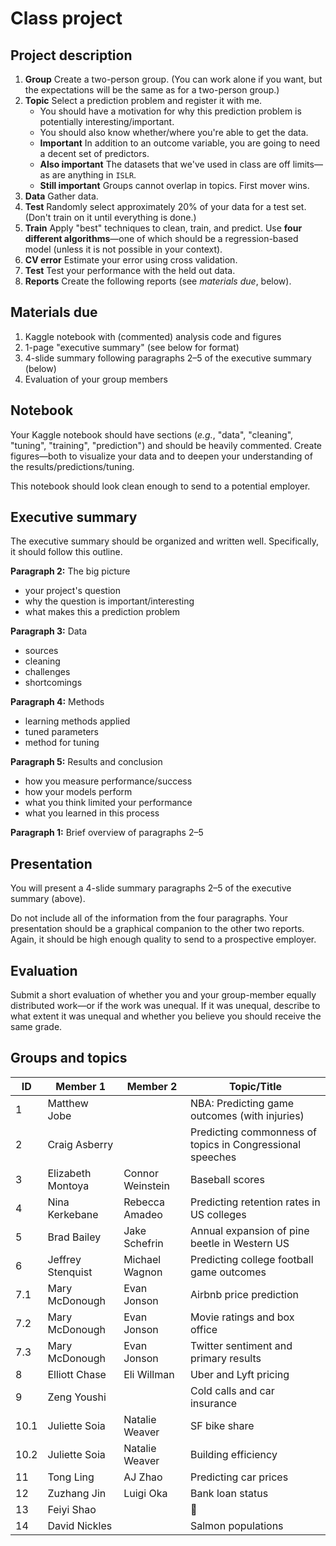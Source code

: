 # Class project

## Project description

1. **Group** Create a two-person group. (You can work alone if you want, but the expectations will be the same as for a two-person group.)
1. **Topic** Select a prediction problem and register it with me.
   - You should have a motivation for why this prediction problem is potentially interesting/important.
   - You should also know whether/where you're able to get the data.
   - **Important** In addition to an outcome variable, you are going to need a decent set of predictors.
   - **Also important** The datasets that we've used in class are off limits—as are anything in `ISLR`.
   - **Still important** Groups cannot overlap in topics. First mover wins.
1. **Data** Gather data.
1. **Test** Randomly select approximately 20% of your data for a test set. (Don't train on it until everything is done.)
1. **Train** Apply "best" techniques to clean, train, and predict. Use **four different algorithms**—one of which should be a regression-based model (unless it is not possible in your context).
1. **CV error** Estimate your error using cross validation.
1. **Test** Test your performance with the held out data.
1. **Reports** Create the following reports (see *materials due*, below).

## Materials due

1. Kaggle notebook with (commented) analysis code and figures
1. 1-page "executive summary" (see below for format)
1. 4-slide summary following paragraphs 2–5 of the executive summary (below)
1. Evaluation of your group members

## Notebook

Your Kaggle notebook should have sections (_e.g._, "data", "cleaning", "tuning", "training", "prediction") and should be heavily commented. Create figures—both to visualize your data and to deepen your understanding of the results/predictions/tuning.

This notebook should look clean enough to send to a potential employer.

## Executive summary

The executive summary should be organized and written well. Specifically, it should follow this outline.

**Paragraph 2:** The big picture

- your project's question
- why the question is important/interesting
- what makes this a prediction problem

**Paragraph 3:** Data

- sources
- cleaning
- challenges
- shortcomings

**Paragraph 4:** Methods

- learning methods applied
- tuned parameters
- method for tuning

**Paragraph 5:** Results and conclusion

- how you measure performance/success
- how your models perform
- what you think limited your performance
- what you learned in this process

**Paragraph 1:** Brief overview of paragraphs 2–5

## Presentation

You will present a 4-slide summary paragraphs 2–5 of the executive summary (above).

Do not include all of the information from the four paragraphs. Your presentation should be a graphical companion to the other two reports. Again, it should be high enough quality to send to a prospective employer.

## Evaluation

Submit a short evaluation of whether you and your group-member equally distributed work—or if the work was unequal. If it was unequal, describe to what extent it was unequal and whether you believe you should receive the same grade.

## Groups and topics

| ID | Member 1 | Member 2  | Topic/Title |
|----|----------|-----------|-------|
| 1  | Matthew Jobe |   | NBA: Predicting game outcomes (with injuries) |
| 2  | Craig Asberry |   | Predicting commonness of topics in Congressional speeches |
| 3  | Elizabeth Montoya | Connor Weinstein | Baseball scores |
| 4  | Nina Kerkebane | Rebecca Amadeo | Predicting retention rates in US colleges |
| 5  | Brad Bailey | Jake Schefrin | Annual expansion of pine beetle in Western US |
| 6  | Jeffrey Stenquist | Michael Wagnon | Predicting college football game outcomes |
| 7.1 | Mary McDonough | Evan Jonson | Airbnb price prediction |
| 7.2 | Mary McDonough | Evan Jonson | Movie ratings and box office |
| 7.3 | Mary McDonough | Evan Jonson | Twitter sentiment and primary results |
| 8  | Elliott Chase | Eli Willman | Uber and Lyft pricing |
| 9  | Zeng Youshi |   | Cold calls and car insurance |
| 10.1 | Juliette Soia | Natalie Weaver | SF bike share |
| 10.2 | Juliette Soia | Natalie Weaver | Building efficiency |
| 11 | Tong Ling | AJ Zhao | Predicting car prices |
| 12 | Zuzhang Jin | Luigi Oka | Bank loan status  |
| 13 | Feiyi Shao |   | 🍄 |
| 14 | David Nickles |  | Salmon populations |

